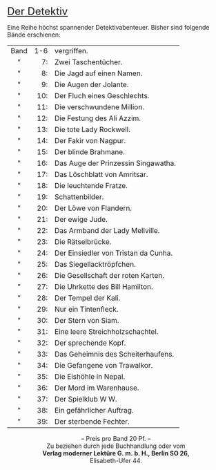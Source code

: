 <div style="font-size: x-large; text-decoration: underline;">Der Detektiv</div>

Eine Reihe höchst spannender Detektivabenteuer. Bisher sind folgende Bände erschienen:

<table style="vertical-align: top;">
<tr><td style="text-align: center;">Band</td><td style="text-align: right;">1-6</td><td>vergriffen.</td></tr>
<tr><td style="text-align: center;">  " </td><td style="text-align: right;"> 7:</td><td>Zwei Taschentücher.</td></tr>
<tr><td style="text-align: center;">  " </td><td style="text-align: right;"> 8:</td><td>Die Jagd auf einen Namen.</td></tr>
<tr><td style="text-align: center;">  " </td><td style="text-align: right;"> 9:</td><td>Die Augen der Jolante.</td></tr>
<tr><td style="text-align: center;">  " </td><td style="text-align: right;">10:</td><td>Der Fluch eines Geschlechts.</td></tr>
<tr><td style="text-align: center;">  " </td><td style="text-align: right;">11:</td><td>Die verschwundene Million.</td></tr>
<tr><td style="text-align: center;">  " </td><td style="text-align: right;">12:</td><td>Die Festung des Ali Azzim.</td></tr>
<tr><td style="text-align: center;">  " </td><td style="text-align: right;">13:</td><td>Die tote Lady Rockwell.</td></tr>
<tr><td style="text-align: center;">  " </td><td style="text-align: right;">14:</td><td>Der Fakir von Nagpur.</td></tr>
<tr><td style="text-align: center;">  " </td><td style="text-align: right;">15:</td><td>Der blinde Brahmane.</td></tr>
<tr><td style="text-align: center;">  " </td><td style="text-align: right;">16:</td><td>Das Auge der Prinzessin Singawatha.</td></tr>
<tr><td style="text-align: center;">  " </td><td style="text-align: right;">17:</td><td>Das Löschblatt von Amritsar.</td></tr>
<tr><td style="text-align: center;">  " </td><td style="text-align: right;">18:</td><td>Die leuchtende Fratze.</td></tr>
<tr><td style="text-align: center;">  " </td><td style="text-align: right;">19:</td><td>Schattenbilder.</td></tr>
<tr><td style="text-align: center;">  " </td><td style="text-align: right;">20:</td><td>Der Löwe von Flandern.</td></tr>
<tr><td style="text-align: center;">  " </td><td style="text-align: right;">21:</td><td>Der ewige Jude.</td></tr>
<tr><td style="text-align: center;">  " </td><td style="text-align: right;">22:</td><td>Das Armband der Lady Mellville.</td></tr>
<tr><td style="text-align: center;">  " </td><td style="text-align: right;">23:</td><td>Die Rätselbrücke.</td></tr>
<tr><td style="text-align: center;">  " </td><td style="text-align: right;">24:</td><td>Der Einsiedler von Tristan da Cunha.</td></tr>
<tr><td style="text-align: center;">  " </td><td style="text-align: right;">25:</td><td>Das Siegellacktröpfchen.</td></tr>
<tr><td style="text-align: center;">  " </td><td style="text-align: right;">26:</td><td>Die Gesellschaft der roten Karten.</td></tr>
<tr><td style="text-align: center;">  " </td><td style="text-align: right;">27:</td><td>Die Uhrkette des Bill Hamilton.</td></tr>
<tr><td style="text-align: center;">  " </td><td style="text-align: right;">28:</td><td>Der Tempel der Kali.</td></tr>
<tr><td style="text-align: center;">  " </td><td style="text-align: right;">29:</td><td>Nur ein Tintenfleck.</td></tr>
<tr><td style="text-align: center;">  " </td><td style="text-align: right;">30:</td><td>Der Stern von Siam.</td></tr>
<tr><td style="text-align: center;">  " </td><td style="text-align: right;">31:</td><td>Eine leere Streichholzschachtel.</td></tr>
<tr><td style="text-align: center;">  " </td><td style="text-align: right;">32:</td><td>Der sprechende Kopf.</td></tr>
<tr><td style="text-align: center;">  " </td><td style="text-align: right;">33:</td><td>Das Geheimnis des Scheiterhaufens.</td></tr>
<tr><td style="text-align: center;">  " </td><td style="text-align: right;">34:</td><td>Die Gefangene von Trawalkor.</td></tr>
<tr><td style="text-align: center;">  " </td><td style="text-align: right;">35:</td><td>Die Eishöhle in Nepal.</td></tr>
<tr><td style="text-align: center;">  " </td><td style="text-align: right;">36:</td><td>Der Mord im Warenhause.</td></tr>
<tr><td style="text-align: center;">  " </td><td style="text-align: right;">37:</td><td>Der Spielklub W W.</td></tr>
<tr><td style="text-align: center;">  " </td><td style="text-align: right;">38:</td><td>Ein gefährlicher Auftrag.</td></tr>
<tr><td style="text-align: center;">  " </td><td style="text-align: right;">39:</td><td>Der sterbende Fechter.</td></tr>
</table>

<div style="text-align: center;">– Preis pro Band 20 Pf. –</div>

<div style="text-align: center;">Zu beziehen durch jede Buchhandlung oder vom</div>

<div style="text-align: center; font-weight: bold;">Verlag moderner Lektüre G.&nbsp;m.&nbsp;b.&nbsp;H., Berlin SO 26,</div>

<div style="text-align: center;">Elisabeth-Ufer 44.</div>

